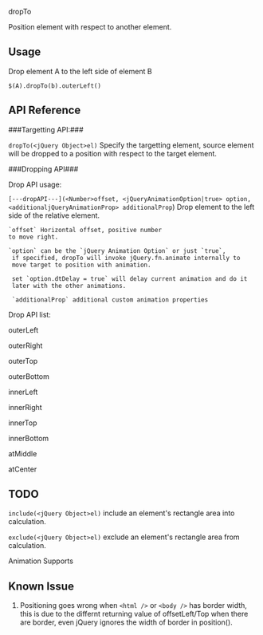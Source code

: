 dropTo

Position element with respect to another element.

## Usage ##

Drop element A to the left side of element B

`$(A).dropTo(b).outerLeft()`

## API Reference ##

###Targetting API:###

`dropTo(<jQuery Object>el)` Specify the targetting element, source element will be dropped to a position with respect to the target element.

###Dropping API###

Drop API usage:

`[---dropAPI---](<Number>offset, <jQueryAnimationOption|true> option, <additionaljQueryAnimationProp> additionalProp`) Drop element to the left side of the relative element.

    `offset` Horizontal offset, positive number
    to move right.

    `option` can be the `jQuery Animation Option` or just `true`,
     if specified, dropTo will invoke jQuery.fn.animate internally to
     move target to position with animation.

     set `option.dtDelay = true` will delay current animation and do it
     later with the other animations.

     `additionalProp` additional custom animation properties

Drop API list:

outerLeft

outerRight

outerTop

outerBottom

innerLeft

innerRight

innerTop

innerBottom

atMiddle

atCenter

## TODO ##

`include(<jQuery Object>el)` include an element's rectangle area into
calculation.

`exclude(<jQuery Object>el)` exclude an element's rectangle area from
calculation.

Animation Supports

## Known Issue ##

1. Positioning goes wrong when `<html />` or `<body />` has border width, this is due to the differnt returning value of offsetLeft/Top when there are border, even jQuery ignores the width of border in position().
